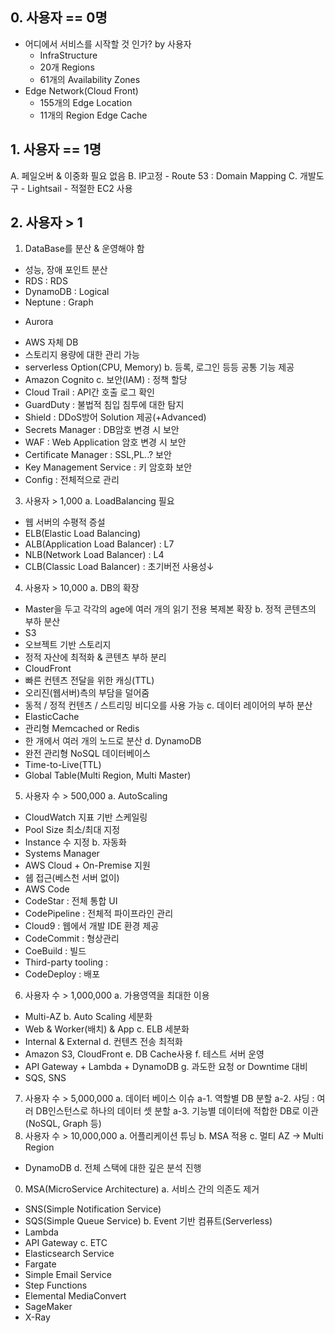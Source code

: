 ## 0. 사용자 == 0명
- 어디에서 서비스를 시작할 것 인가? by 사용자
    - InfraStructure
    - 20개 Regions
    - 61개의 Availability Zones
- Edge Network(Cloud Front)
    - 155개의 Edge Location
    - 11개의 Region Edge Cache

## 1. 사용자 == 1명
A. 페일오버 & 이중화 필요 없음
B. IP고정
    - Route 53  : Domain Mapping
C. 개발도구
    - Lightsail
    - 적절한 EC2 사용

## 2. 사용자 > 1
1. DataBase를 분산 & 운영해야 함
  - 성능, 장애 포인트 분산
  - RDS      : RDS
  - DynamoDB : Logical
  - Neptune  : Graph
  + Aurora
   - AWS 자체 DB
   - 스토리지 용량에 대한 관리 가능
   - serverless Option(CPU, Memory)
 b. 등록, 로그인 등등 공통 기능 제공
  - Amazon Cognito
 c. 보안(IAM) : 정책 할당
  - Cloud Trail     : API간 호출 로그 확인
  - GuardDuty       : 불법적 침입 침투에 대한 탐지
  - Shield          : DDoS방어 Solution 제공(+Advanced)
  - Secrets Manager : DB암호 변경 시 보안
  - WAF             : Web Application 암호 변경 시 보안
  - Certificate Manager : SSL,PL..? 보안
  - Key Management Service : 키 암호화 보안
  - Config          : 전체적으로 관리
3. 사용자 > 1,000
 a. LoadBalancing 필요
  - 웹 서버의 수평적 증설
  - ELB(Elastic Load Balancing)
   - ALB(Application Load Balancer) : L7
   - NLB(Network Load Balancer)     : L4
   - CLB(Classic Load Balancer)     : 초기버전 사용성↓
4. 사용자 > 10,000
 a. DB의 확장
  - Master을 두고 각각의 age에 여러 개의 읽기 전용 복제본 확장
 b. 정적 콘텐츠의 부하 분산
  - S3
   - 오브젝트 기반 스토리지
   - 정적 자산에 최적화 & 콘텐츠 부하 분리
  - CloudFront
   - 빠른 컨텐츠 전달을 위한 캐싱(TTL)
   - 오리진(웹서버)측의 부담을 덜어줌
   - 동적 / 정적 컨텐츠 / 스트리밍 비디오를 사용 가능
 c. 데이터 레이어의 부하 분산
  - ElasticCache
   - 관리형 Memcached or Redis
   - 한 개에서 여러 개의 노드로 분산
 d. DynamoDB
   - 완전 관리형 NoSQL 데이터베이스
   - Time-to-Live(TTL)
   - Global Table(Multi Region, Multi Master)
5. 사용자 수 > 500,000
 a. AutoScaling
  - CloudWatch 지표 기반 스케일링
  - Pool Size 최소/최대 지정
  - Instance 수 지정
 b. 자동화
  - Systems Manager
   - AWS Cloud + On-Premise 지원
   - 쉡 접근(베스천 서버 없이)
  - AWS Code
   - CodeStar : 전체 통합 UI
   - CodePipeline : 전체적 파이프라인 관리
   - Cloud9       : 웹에서 개발 IDE 환경 제공
   - CodeCommit   : 형상관리
   - CoeBuild     : 빌드
   - Third-party tooling :
   - CodeDeploy   : 배포
6. 사용자 수 > 1,000,000
 a. 가용영역을 최대한 이용
  - Multi-AZ
 b. Auto Scaling 세분화
  - Web & Worker(배치) & App
 c. ELB 세분화
  - Internal & External
 d. 컨텐츠 전송 최적화
  - Amazon S3, CloudFront
 e. DB Cache사용
 f. 테스트 서버 운영
  - API Gateway + Lambda + DynamoDB
 g. 과도한 요청 or Downtime 대비
  - SQS, SNS
7. 사용자 수 > 5,000,000
 a. 데이터 베이스 이슈
 a-1. 역할별 DB 분할
 a-2. 샤딩 : 여러 DB인스턴스로 하나의 데이터 셋 분할
 a-3. 기능별 데이터에 적합한 DB로 이관(NoSQL, Graph 등)
8. 사용자 수 > 10,000,000
 a. 어플리케이션 튜닝
 b. MSA 적용
 c. 멀티 AZ -> Multi Region
  - DynamoDB
 d. 전체 스택에 대한 깊은 분석 진행
0. MSA(MicroService Architecture)
 a. 서비스 간의 의존도 제거
  - SNS(Simple Notification Service)
  - SQS(Simple Queue Service)
 b. Event 기반 컴퓨트(Serverless)
  - Lambda
  - API Gateway
 c. ETC
  - Elasticsearch Service
  - Fargate
  - Simple Email Service
  - Step Functions
  - Elemental MediaConvert
  - SageMaker
  - X-Ray
